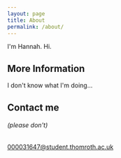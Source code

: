 ```yaml
---
layout: page
title: About
permalink: /about/
---
```


I'm Hannah. Hi.

## More Information

I don't know what I'm doing...
## Contact me
###### (please don't)

[000031647@student.thomroth.ac.uk](mailto:000031647@student.thomroth.ac.uk)
